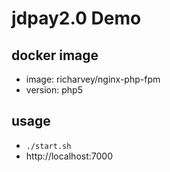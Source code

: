 jdpay2.0 Demo
========

docker image
------------

- image: richarvey/nginx-php-fpm
- version: php5

usage
-----

- `./start.sh`
- http://localhost:7000


